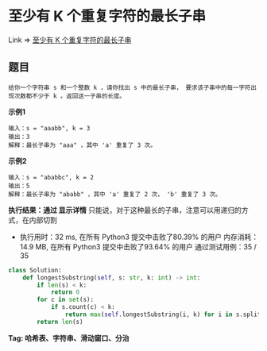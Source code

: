 # 至少有 K 个重复字符的最长子串

Link => [至少有 K 个重复字符的最长子串](https://leetcode-cn.com/problems/longest-substring-with-at-least-k-repeating-characters/)

## 题目

    给你一个字符串 s 和一个整数 k ，请你找出 s 中的最长子串， 要求该子串中的每一字符出现次数都不少于 k 。返回这一子串的长度。  

**示例1**

    输入：s = "aaabb", k = 3
    输出：3
    解释：最长子串为 "aaa" ，其中 'a' 重复了 3 次。

**示例2**

    输入：s = "ababbc", k = 2
    输出：5
    解释：最长子串为 "ababb" ，其中 'a' 重复了 2 次， 'b' 重复了 3 次。

**执行结果：通过 显示详情**
只能说，对于这种最长的子串，注意可以用递归的方式，在内部切割

- 执行用时：32 ms, 在所有 Python3 提交中击败了80.39% 的用户
内存消耗：14.9 MB, 在所有 Python3 提交中击败了93.64% 的用户
通过测试用例：35 / 35

```python
class Solution:
    def longestSubstring(self, s: str, k: int) -> int:
        if len(s) < k:
            return 0
        for c in set(s):
            if s.count(c) < k:
                return max(self.longestSubstring(i, k) for i in s.split(c))
        return len(s)
```
**Tag: 哈希表、字符串、滑动窗口、分治**
